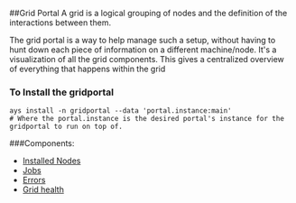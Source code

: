 ##Grid Portal
A grid is a logical grouping of nodes and the definition of the interactions between them.

The grid portal is a way to help manage such a setup, without having to hunt down each piece of information on a different machine/node.
It's a visualization of all the grid components.
This gives a centralized overview of everything that happens within the grid

### To Install the gridportal
```
ays install -n gridportal --data 'portal.instance:main'
# Where the portal.instance is the desired portal's instance for the gridportal to run on top of.
```

###Components:
 - [Installed Nodes](Nodes.md)
 - [Jobs](Jobs.md)
 - [Errors](Errors.md)
 - [Grid health](CheckStatus.md)

